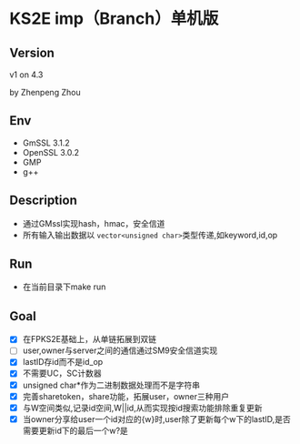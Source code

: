 # KS2E imp（Branch）单机版

## Version

v1 on 4.3

by Zhenpeng Zhou

## Env

* GmSSL 3.1.2
* OpenSSL 3.0.2
* GMP
* g++

## **Description**

- 通过GMssl实现hash，hmac，安全信道
- 所有输入输出数据以 `vector<unsigned char>`类型传递,如keyword,id,op

## Run

* 在当前目录下make run

## Goal

* [X] 在FPKS2E基础上，从单链拓展到双链
* [ ] user,owner与server之间的通信通过SM9安全信道实现
* [X] lastID存id而不是id_op
* [X] 不需要UC，SC计数器
* [X] unsigned char*作为二进制数据处理而不是字符串
* [X] 完善sharetoken，share功能，拓展user，owner三种用户
* [X] 与W空间类似,记录id空间,W||id,从而实现按id搜索功能排除重复更新
* [X] 当owner分享给user一个id对应的{w}时,user除了更新每个w下的lastID,是否需要更新id下的最后一个w?是
